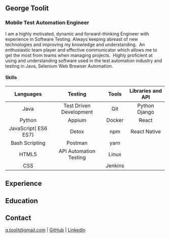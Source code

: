 ## George Toolit
### Mobile Test Automation Engineer


I am a highly motivated, dynamic and forward-thinking Engineer with experience in Software Testing. Always keeping abreast of new technologies and improving my knowledge and understanding.  An enthusiastic team player and effective communicator which allows me to get the most from teams when managing projects.  Highly proficient at using and understanding software used in the test automation industry and testing in Java, Selenium Web Browser Automation.

#### Skills

|Languages| Testing | Tools | Libraries and API |
|:-----:|:-----:|:------:|:------:|
| Java | Test Driven Development  |  Git |Python Django |
|Python |Appium | Docker | React|
|JavaScript( ES6 ES7)| Detox | npm |React Native  | 
|Bash Scripting | Postman | yarn |
|HTML5|API Automation Testing |Linux| |
|CSS| | Jenkins | 


## Experience


## Education


## Contact

g.toolit@gmail.com | [GitHub](https://github.com/georgetoolit1) | [LinkedIn](www.linkedin.com/in/georgetoolit)